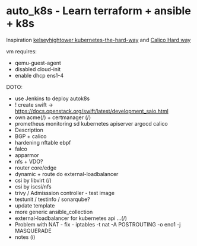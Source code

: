# auto_k8s - Learn terraform + ansible + k8s
Inspiration <a rel="license" href="https://github.com/kelseyhightower/kubernetes-the-hard-way">kelseyhightower kubernetes-the-hard-way</a> and  <a rel="license" href="https://docs.tigera.io/calico/latest/getting-started/kubernetes/hardway/">Calico Hard way</a>

vm requires:
 * qemu-guest-agent
 * disabled cloud-init
 * enable dhcp ens1-4

DOTO:
* use Jenkins to deploy autok8s
* ! create swift -> https://docs.openstack.org/swift/latest/development_saio.html
* own acme(/) + certmanager (/)
* prometheus monitoring sd kubernetes apiserver argocd calico
* Description
* BGP + calico
* hardening nftable ebpf
* falco
* apparmor
* nfs + VDO?
* router core/edge
* dynamic + route do external-loadbalancer
* csi by libvirt (/)
* csi by iscsi/nfs
* trivy / Admisssion controller - test image
* testunit / testinfo / sonarqube?
* update template
* more generic ansible_collection
* external-loadbalancer for kubernetes api ...(/)
* Problem with NAT - fix - iptables -t nat -A POSTROUTING  -o eno1 -j MASQUERADE
* notes (i)
